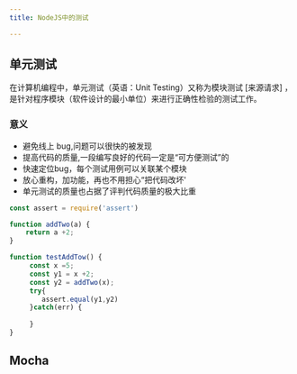 ```yaml
---
title: NodeJS中的测试

---
```





## 单元测试

在计算机编程中，单元测试（英语：Unit Testing）又称为模块测试 [来源请求] ，是针对程序模块（软件设计的最小单位）来进行正确性检验的测试工作。

### 意义 

- 避免线上 bug,问题可以很快的被发现
- 提高代码的质量,一段编写良好的代码一定是“可方便测试”的
- 快速定位bug，每个测试用例可以关联某个模块
- 放心重构，加功能，再也不用担心“把代码改坏'
- 单元测试的质量也占据了评判代码质量的极大比重

```js
const assert = require('assert')

function addTwo(a) {
    return a +2;
}

function testAddTow() {
     const x =5;
     const y1 = x +2;
     const y2 = addTwo(x);
     try{
        assert.equal(y1,y2)
     }catch(err) {
    
     }
}

```

## Mocha
